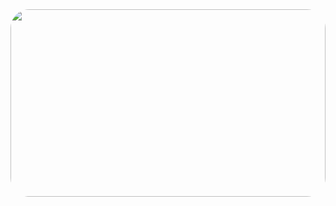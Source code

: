 
<img src="https://media.tenor.com/rpl2GU3fU94AAAAM/imperial-parade-warhammer40k.gif" width="100%" height="300px" style="border-radius:30px;">


